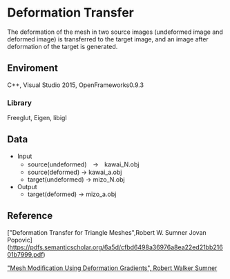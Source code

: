 # Deformation Transfer

The deformation of the mesh in two source images (undeformed image and deformed image) is transferred to the target image, and an image after deformation of the target is generated.

## Enviroment
C++, Visual Studio 2015, OpenFrameworks0.9.3

### Library
Freeglut, Eigen, libigl


## Data
- Input
  - source(undeformed)　→　kawai_N.obj
  - source(deformed) → kawai_a.obj
  - target(undeformed) → mizo_N.obj
- Output
  - target(deformed) → mizo_a.obj

## Reference
["Deformation Transfer for Triangle Meshes",Robert W. Sumner Jovan Popovic] (https://pdfs.semanticscholar.org/6a5d/cfbd6498a36976a8ea22ed21bb21601b7999.pdf)

["Mesh Modification Using Deformation Gradients", Robert Walker Sumner](http://people.csail.mit.edu/sumner/thesis/Sumner2005MMU.pdf)
